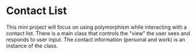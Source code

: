 # Contact List
This mini project will focus on using polymorphism while interacting with a contact list. There is a main class <Contacts> that controls the “view” the user sees and responds to user input. The contact information (personal and work) is an instance of the <Information> class.